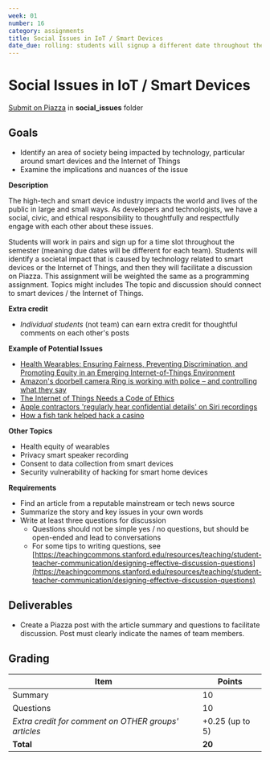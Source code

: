 ```yaml
---
week: 01
number: 16
category: assignments
title: Social Issues in IoT / Smart Devices
date_due: rolling: students will signup a different date throughout the semester
---
```

Social Issues in IoT / Smart Devices
============================

[Submit on Piazza](https://piazza.com) in **social_issues** folder

## Goals

- Identify an area of society being impacted by technology, particular around smart devices and the Internet of Things
- Examine the implications and nuances of the issue

**Description**

The high-tech and smart device industry impacts the world and lives of the public in large and small ways. As developers and technologists, we have a social, civic, and ethical responsibility to thoughtfully and respectfully engage with each other about these issues.

Students will work in pairs and sign up for a time slot throughout the semester (meaning due dates will be different for each team). Students will identify a societal impact that is caused by technology related to smart devices or the Internet of Things, and then they will facilitate a discussion on Piazza. This assignment will be weighted the same as a programming assignment. Topics might includes The topic and discussion should connect to smart devices / the Internet of Things. 

**Extra credit**

- _Individual students_ (not team) can earn extra credit for thoughtful comments on each other&#39;s posts

**Example of Potential Issues**

- [Health Wearables: Ensuring Fairness, Preventing Discrimination, and Promoting Equity in an Emerging Internet-of-Things Environment](https://www.jstor.org/stable/10.5325/jinfopoli.8.2018.0034#metadata_info_tab_contents)
- [Amazon's doorbell camera Ring is working with police – and controlling what they say](https://www.theguardian.com/technology/2019/aug/29/ring-amazon-police-partnership-social-media-neighbor) 
- [The Internet of Things Needs a Code of Ethics](https://www.theatlantic.com/technology/archive/2017/05/internet-of-things-ethics/524802/)
- [Apple contractors 'regularly hear confidential details' on Siri recordings](https://www.theguardian.com/technology/2019/jul/26/apple-contractors-regularly-hear-confidential-details-on-siri-recordings) 
- [How a fish tank helped hack a casino](https://www.washingtonpost.com/news/innovations/wp/2017/07/21/how-a-fish-tank-helped-hack-a-casino/)

**Other Topics**

- Health equity of wearables
- Privacy smart speaker recording
- Consent to data collection from smart devices
- Security vulnerability of hacking for smart home devices

**Requirements**

- Find an article from a reputable mainstream or tech news source
- Summarize the story and key issues in your own words
- Write at least three questions for discussion
  - Questions should not be simple yes / no questions, but should be open-ended and lead to conversations
  - For some tips to writing questions, see [https://teachingcommons.stanford.edu/resources/teaching/student-teacher-communication/designing-effective-discussion-questions](https://teachingcommons.stanford.edu/resources/teaching/student-teacher-communication/designing-effective-discussion-questions)

## Deliverables

- Create a Piazza post with the article summary and questions to facilitate discussion. Post must clearly indicate the names of team members.

## Grading

| **Item** | Points |
| --- | --- |
| Summary | 10 |
| Questions | 10 |
| _Extra credit for comment on OTHER groups&#39; articles_ | +0.25 (up to 5) |
| **Total** | **20** |

